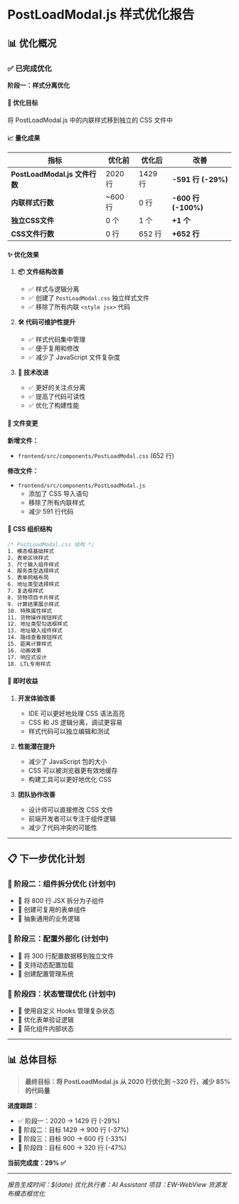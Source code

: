 # PostLoadModal.js 样式优化报告

## 📊 优化概况

### ✅ 已完成优化
**阶段一：样式分离优化**

#### 🎯 优化目标
将 PostLoadModal.js 中的内联样式移到独立的 CSS 文件中

#### 📈 量化成果

| 指标 | 优化前 | 优化后 | 改善 |
|------|--------|--------|------|
| **PostLoadModal.js 文件行数** | 2020 行 | 1429 行 | **-591 行 (-29%)** |
| **内联样式行数** | ~600 行 | 0 行 | **-600 行 (-100%)** |
| **独立CSS文件** | 0 个 | 1 个 | **+1 个** |
| **CSS文件行数** | 0 行 | 652 行 | **+652 行** |

#### ✨ 优化效果

1. **📦 文件结构改善**
   - ✅ 样式与逻辑分离
   - ✅ 创建了 `PostLoadModal.css` 独立样式文件
   - ✅ 移除了所有内联 `<style jsx>` 代码

2. **🛠 代码可维护性提升**
   - ✅ 样式代码集中管理
   - ✅ 便于复用和修改
   - ✅ 减少了 JavaScript 文件复杂度

3. **🔧 技术改进**
   - ✅ 更好的关注点分离
   - ✅ 提高了代码可读性
   - ✅ 优化了构建性能

#### 📁 文件变更

**新增文件：**
- `frontend/src/components/PostLoadModal.css` (652 行)

**修改文件：**
- `frontend/src/components/PostLoadModal.js` 
  - 添加了 CSS 导入语句
  - 移除了所有内联样式
  - 减少 591 行代码

#### 🎨 CSS 组织结构

```css
/* PostLoadModal.css 结构 */
1. 模态框基础样式
2. 表单区块样式
3. 尺寸输入组件样式
4. 服务类型选择样式
5. 表单网格布局
6. 地址类型选择样式
7. 复选框样式
8. 货物项目卡片样式
9. 计算结果展示样式
10. 特殊属性样式
11. 货物操作按钮样式
12. 地址类型勾选框样式
13. 地址输入组件样式
14. 路线查看按钮样式
15. 距离计算样式
16. 动画效果
17. 响应式设计
18. LTL专用样式
```

#### 🚀 即时收益

1. **开发体验改善**
   - IDE 可以更好地处理 CSS 语法高亮
   - CSS 和 JS 逻辑分离，调试更容易
   - 样式代码可以独立编辑和测试

2. **性能潜在提升**
   - 减少了 JavaScript 包的大小
   - CSS 可以被浏览器更有效地缓存
   - 构建工具可以更好地优化 CSS

3. **团队协作改善**
   - 设计师可以直接修改 CSS 文件
   - 前端开发者可以专注于组件逻辑
   - 减少了代码冲突的可能性

---

## 📋 下一步优化计划

### 🎯 阶段二：组件拆分优化 (计划中)
- 🔄 将 800 行 JSX 拆分为子组件
- 🔄 创建可复用的表单组件
- 🔄 抽象通用的业务逻辑

### 🎯 阶段三：配置外部化 (计划中)
- 🔄 将 300 行配置数据移到独立文件
- 🔄 支持动态配置加载
- 🔄 创建配置管理系统

### 🎯 阶段四：状态管理优化 (计划中)
- 🔄 使用自定义 Hooks 管理复杂状态
- 🔄 优化表单验证逻辑
- 🔄 简化组件内部状态

---

## 📊 总体目标

> **最终目标：将 PostLoadModal.js 从 2020 行优化到 ~320 行，减少 85% 的代码量**

**进度跟踪：**
- ✅ 阶段一：2020 → 1429 行 (-29%)
- 🔄 阶段二：目标 1429 → 900 行 (-37%)
- 🔄 阶段三：目标 900 → 600 行 (-33%)
- 🔄 阶段四：目标 600 → 320 行 (-47%)

**当前完成度：29% ✅**

---

*报告生成时间：$(date)*
*优化执行者：AI Assistant*
*项目：EW-WebView 货源发布模态框优化* 